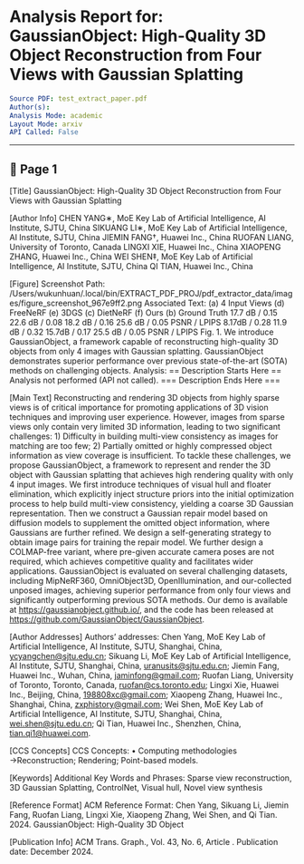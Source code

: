 # Analysis Report for: GaussianObject: High-Quality 3D Object Reconstruction from Four Views with Gaussian Splatting

```yaml
Source PDF: test_extract_paper.pdf
Author(s): 
Analysis Mode: academic
Layout Mode: arxiv
API Called: False
```

---


## 📄 Page 1

[Title]
GaussianObject: High-Quality 3D Object Reconstruction from Four Views with Gaussian Splatting

[Author Info]
CHEN YANG∗, MoE Key Lab of Artificial Intelligence, AI Institute, SJTU, China SIKUANG LI∗, MoE Key Lab of Artificial Intelligence, AI Institute, SJTU, China JIEMIN FANG†, Huawei Inc., China RUOFAN LIANG, University of Toronto, Canada LINGXI XIE, Huawei Inc., China XIAOPENG ZHANG, Huawei Inc., China WEI SHEN‡, MoE Key Lab of Artificial Intelligence, AI Institute, SJTU, China QI TIAN, Huawei Inc., China

[Figure]
Screenshot Path: /Users/wukunhuan/.local/bin/EXTRACT_PDF_PROJ/pdf_extractor_data/images/figure_screenshot_967e9ff2.png
Associated Text: (a) 4 Input Views (d) FreeNeRF (e) 3DGS (c) DietNeRF (f) Ours (b) Ground Truth 17.7 dB / 0.15 22.6 dB / 0.08 18.2 dB / 0.16 25.6 dB / 0.05 PSNR   / LPIPS 8.17dB / 0.28 11.9 dB / 0.32 15.7dB / 0.17 25.5 dB / 0.05 PSNR   / LPIPS Fig. 1. We introduce GaussianObject, a framework capable of reconstructing high-quality 3D objects from only 4 images with Gaussian splatting. GaussianObject demonstrates superior performance over previous state-of-the-art (SOTA) methods on challenging objects.
Analysis: 
== Description Starts Here ==
Analysis not performed (API not called).
=== Description Ends Here ===


[Main Text]
Reconstructing and rendering 3D objects from highly sparse views is of critical importance for promoting applications of 3D vision techniques and improving user experience. However, images from sparse views only contain very limited 3D information, leading to two significant challenges: 1) Difficulty in building multi-view consistency as images for matching are too few; 2) Partially omitted or highly compressed object information as view coverage is insufficient. To tackle these challenges, we propose GaussianObject, a framework to represent and render the 3D object with Gaussian splatting that achieves high rendering quality with only 4 input images. We first introduce techniques of visual hull and floater elimination, which explicitly inject structure priors into the initial optimization process to help build multi-view consistency, yielding a coarse 3D Gaussian representation. Then we construct a Gaussian repair model based on diffusion models to supplement the omitted object information, where Gaussians are further refined. We design a self-generating strategy to obtain image pairs for training the repair model. We further design a COLMAP-free variant, where pre-given accurate camera poses are not required, which achieves competitive quality and facilitates wider applications. GaussianObject is evaluated on several challenging datasets, including MipNeRF360, OmniObject3D, OpenIllumination, and our-collected unposed images, achieving superior performance from only four views and significantly outperforming previous SOTA methods. Our demo is available at https://gaussianobject.github.io/, and the code has been released at https://github.com/GaussianObject/GaussianObject.

[Author Addresses]
Authors’ addresses: Chen Yang, MoE Key Lab of Artificial Intelligence, AI Institute, SJTU, Shanghai, China, ycyangchen@sjtu.edu.cn; Sikuang Li, MoE Key Lab of Artificial Intelligence, AI Institute, SJTU, Shanghai, China, uranusits@sjtu.edu.cn; Jiemin Fang, Huawei Inc., Wuhan, China, jaminfong@gmail.com; Ruofan Liang, University of Toronto, Toronto, Canada, ruofan@cs.toronto.edu; Lingxi Xie, Huawei Inc., Beijing, China, 198808xc@gmail.com; Xiaopeng Zhang, Huawei Inc., Shanghai, China, zxphistory@gmail.com; Wei Shen, MoE Key Lab of Artificial Intelligence, AI Institute, SJTU, Shanghai, China, wei.shen@sjtu.edu.cn; Qi Tian, Huawei Inc., Shenzhen, China, tian.qi1@huawei.com.

[CCS Concepts]
CCS Concepts: • Computing methodologies →Reconstruction; Rendering; Point-based models.

[Keywords]
Additional Key Words and Phrases: Sparse view reconstruction, 3D Gaussian Splatting, ControlNet, Visual hull, Novel view synthesis

[Reference Format]
ACM Reference Format: Chen Yang, Sikuang Li, Jiemin Fang, Ruofan Liang, Lingxi Xie, Xiaopeng Zhang, Wei Shen, and Qi Tian. 2024. GaussianObject: High-Quality 3D Object

[Publication Info]
ACM Trans. Graph., Vol. 43, No. 6, Article . Publication date: December 2024.